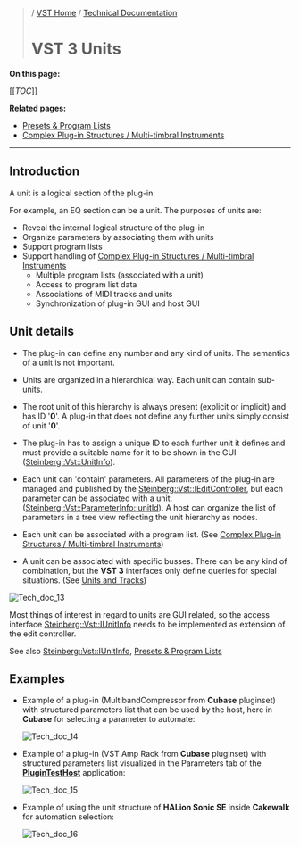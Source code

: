 >/ [VST Home](../../) / [Technical Documentation](../Index.md)
>
># VST 3 Units

**On this page:**

[[_TOC_]]

**Related pages:**

- [Presets & Program Lists](../Presets+Program+Lists/Index.md)
- [Complex Plug-in Structures / Multi-timbral Instruments](../Complex+Structures/Index.md)

---

## Introduction

A unit is a logical section of the plug-in.

For example, an EQ section can be a unit.
The purposes of units are:

- Reveal the internal logical structure of the plug-in
- Organize parameters by associating them with units
- Support program lists
- Support handling of [Complex Plug-in Structures / Multi-timbral Instruments](../Complex+Structures/Index.md)
  - Multiple program lists (associated with a unit)
  - Access to program list data
  - Associations of MIDI tracks and units
  - Synchronization of plug-in GUI and host GUI

## Unit details

- The plug-in can define any number and any kind of units. The semantics of a unit is not important.

- Units are organized in a hierarchical way. Each unit can contain sub-units.

- The root unit of this hierarchy is always present (explicit or implicit) and has ID '**0**'. A plug-in that does not define any further units simply consist of unit '**0**'.

- The plug-in has to assign a unique ID to each further unit it defines and must provide a suitable name for it to be shown in the GUI ([Steinberg::Vst::UnitInfo](https://steinbergmedia.github.io/vst3_doc/vstinterfaces/classSteinberg_1_1Vst_1_1IUnitInfo.html)).

- Each unit can 'contain' parameters. All parameters of the plug-in are managed and published by the [Steinberg::Vst::IEditController](https://steinbergmedia.github.io/vst3_doc/vstinterfaces/classSteinberg_1_1Vst_1_1IEditController.html), but each parameter can be associated with a unit. ([Steinberg::Vst::ParameterInfo::unitId](https://steinbergmedia.github.io/vst3_doc/vstinterfaces/structSteinberg_1_1Vst_1_1ParameterInfo.html#a4d2e0574df0f6d36f26fae1ad759a14f)). A host can organize the list of parameters in a tree view reflecting the unit hierarchy as nodes.

- Each unit can be associated with a program list. (See [Complex Plug-in Structures / Multi-timbral Instruments](../Complex+Structures/Index.md))

- A unit can be associated with specific busses. There can be any kind of combination, but the **VST 3** interfaces only define queries for special situations. (See [Units and Tracks](../Complex+Structures/Index.html#units-and-tracks))

![Tech_doc_13](../../../resources/tech_doc_13.png)

Most things of interest in regard to units are GUI related, so the access interface [Steinberg::Vst::IUnitInfo](https://steinbergmedia.github.io/vst3_doc/vstinterfaces/classSteinberg_1_1Vst_1_1IUnitInfo.html) needs to be implemented as extension of the edit controller.

See also [Steinberg::Vst::IUnitInfo](https://steinbergmedia.github.io/vst3_doc/vstinterfaces/classSteinberg_1_1Vst_1_1IUnitInfo.html), [Presets & Program Lists](../Presets+Program+Lists/Index.md)

## Examples

- Example of a plug-in (MultibandCompressor from **Cubase** pluginset) with structured parameters list that can be used by the host, here in **Cubase** for selecting a parameter to automate:

    ![Tech_doc_14](../../../resources/tech_doc_14.jpg)

- Example of a plug-in (VST Amp Rack from **Cubase** pluginset) with structured parameters list visualized in the Parameters tab of the [**PluginTestHost**](../../What+is+the+VST+3+SDK/Plug-in+Test+Host.md) application:

    ![Tech_doc_15](../../../resources/tech_doc_15.jpg)

- Example of using the unit structure of **HALion Sonic SE** inside **Cakewalk** for automation selection:

    ![Tech_doc_16](../../../resources/tech_doc_16.png)

